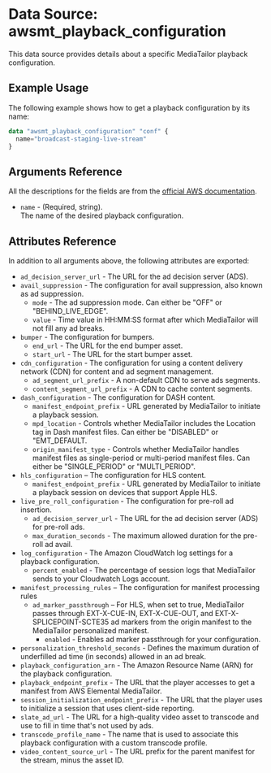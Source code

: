 # Data Source: awsmt_playback_configuration

This data source provides details about a specific MediaTailor playback configuration.
## Example Usage

The following example shows how to get a playback configuration by its name:

```terraform
data "awsmt_playback_configuration" "conf" {
  name="broadcast-staging-live-stream"
}
```

## Arguments Reference
All the descriptions for the fields are from the [official AWS documentation](https://docs.aws.amazon.com/sdk-for-go/api/service/mediatailor/#MediaTailor.PutPlaybackConfiguration).

* `name` - (Required, string). <br/>The name of the desired playback configuration.

## Attributes Reference
In addition to all arguments above, the following attributes are exported:

* `ad_decision_server_url` - The URL for the ad decision server (ADS).
* `avail_suppression` - The configuration for avail suppression, also known as ad suppression.
  * `mode` - The ad suppression mode. Can either be "OFF" or "BEHIND_LIVE_EDGE".
  * `value` - Time value in HH:MM:SS format after which MediaTailor will not fill any ad breaks.
* `bumper` - The configuration for bumpers.
  * `end_url` - The URL for the end bumper asset.
  * `start_url` - The URL for the start bumper asset.
* `cdn_configuration` - The configuration for using a content delivery network (CDN) for content and ad segment management.
  * `ad_segment_url_prefix` - A non-default CDN to serve ads segments.
  * `content_segment_url_prefix` - A CDN to cache content segments.
* `dash_configuration` - The configuration for DASH content.
  * `manifest_endpoint_prefix` - URL generated by MediaTailor to initiate a playback session.
  * `mpd_location` - Controls whether MediaTailor includes the Location tag in Dash manifest files. Can either be "DISABLED" or "EMT_DEFAULT.
  * `origin_manifest_type` - Controls whether MediaTailor handles manifest files as single-period or multi-period manifest files. Can either be "SINGLE_PERIOD" or "MULTI_PERIOD".
* `hls_configuration` – The configuration for HLS content.
  * `manifest_endpoint_prefix` - URL generated by MediaTailor to initiate a playback session on devices that support Apple HLS.
* `live_pre_roll_configuration` - The configuration for pre-roll ad insertion.
  * `ad_decision_server_url` - The URL for the ad decision server (ADS) for pre-roll ads.
  * `max_duration_seconds` -  The maximum allowed duration for the pre-roll ad avail.
* `log_configuration` - The Amazon CloudWatch log settings for a playback configuration.
  * `percent_enabled` - The percentage of session logs that MediaTailor sends to your Cloudwatch Logs account.
* `manifest_processing_rules` – The configuration for manifest processing rules
  * `ad_marker_passthrough` – For HLS, when set to true, MediaTailor passes through EXT-X-CUE-IN, EXT-X-CUE-OUT, and EXT-X-SPLICEPOINT-SCTE35 ad markers from the origin manifest to the MediaTailor personalized manifest.
    * `enabled` - Enables ad marker passthrough for your configuration.
* `personalization_threshold_seconds` - Defines the maximum duration of underfilled ad time (in seconds) allowed in an ad break.
* `playback_configuration_arn` - The Amazon Resource Name (ARN) for the playback configuration.
* `playback_endpoint_prefix` - The URL that the player accesses to get a manifest from AWS Elemental MediaTailor.
* `session_initialization_endpoint_prefix` - The URL that the player uses to initialize a session that uses client-side reporting.
* `slate_ad_url` - The URL for a high-quality video asset to transcode and use to fill in time that's not used by ads.
* `transcode_profile_name` - The name that is used to associate this playback configuration with a custom transcode profile.
* `video_content_source_url` - The URL prefix for the parent manifest for the stream, minus the asset ID.

